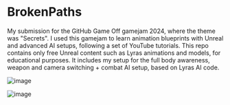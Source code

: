 # BrokenPaths

My submission for the GitHub Game Off gamejam 2024, where the theme was "Secrets". I used this gamejam to learn animation blueprints with Unreal and advanced AI setups, following a set of YouTube tutorials. This repo contains only free Unreal content such as Lyras animations and models, for educational purposes. It includes my setup for the full body awareness, weapon and camera switching + combat AI setup, based on Lyras AI code.


![image](https://github.com/user-attachments/assets/41d79667-dcbd-4101-90f5-a2078699ae49)


![image](https://github.com/user-attachments/assets/754edbca-293d-4cc5-89f5-171f9e1f2b57)
